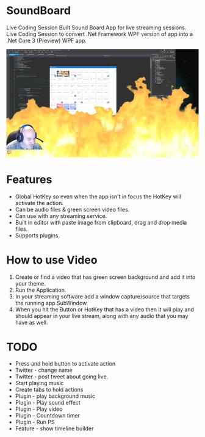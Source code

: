 # SoundBoard  
Live Coding Session Built Sound Board App for live streaming sessions.  
Live Coding Session to convert .Net Framework WPF version of app into a .Net Core 3 (Preview) WPF app.  
  
![Screenshot](Annotation.png)  
  
# Features  
- Global HotKey so even when the app isn't in focus the HotKey will activate the action.
- Can be audio files & green screen video files.
- Can use with any streaming service.
- Built in editor with paste image from clipboard, drag and drop media files.
- Supports plugins.

# How to use Video
1) Create or find a video that has green screen background and add it into your theme.
2) Run the Application.
3) In your streaming software add a window capture/source that targets the running app SubWindow.
4) When you hit the Button or HotKey that has a video then it will play and should appear in your live stream, along with any audio that you may have as well.


# TODO  
- Press and hold button to activate action
- Twitter - change name
- Twitter - post tweet about going live.
- Start playing music
- Create tabs to hold actions
- Plugin - play background music
- Plugin - Play sound effect
- Plugin - Play video
- Plugin - Countdown timer
- Plugin - Run PS
- Feature - show timeline builder
